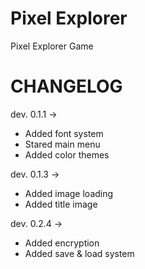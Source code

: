 # Pixel Explorer
Pixel Explorer Game

# CHANGELOG
dev. 0.1.1 ->
- Added font system
- Stared main menu
- Added color themes

dev. 0.1.3 ->
- Added image loading
- Added title image

dev. 0.2.4 ->
- Added encryption
- Added save & load system
